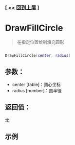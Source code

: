 ### [[ << 回到上层 ]](README.md)

# DrawFillCircle

> 在指定位置绘制填充圆形

```lua

DrawFillCircle(center, radius)

```

## 参数：

+ center [table]：圆心坐标
+ radius [number]：圆半径

## 返回值：

无

## 示例

```lua

```